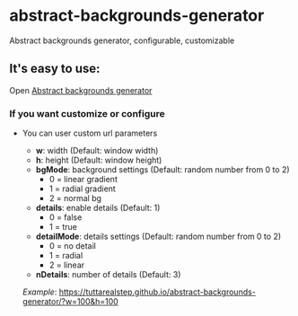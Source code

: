 # abstract-backgrounds-generator
Abstract backgrounds generator, configurable, customizable

## It's easy to use:
Open [Abstract backgrounds generator](https://tuttarealstep.github.io/abstract-backgrounds-generator/)

### If you want customize or configure
+ You can user custom url parameters
  + **w**: width (Default: window width)
  + **h**: height (Default: window height)
  + **bgMode**: background settings (Default: random number from 0 to 2)
    + 0 = linear gradient
    + 1 = radial gradient
    + 2 = normal bg
  + **details**: enable details (Default: 1)
    + 0 = false
    + 1 = true
  + **detailMode**: details settings (Default: random number from 0 to 2)
    + 0 = no detail
    + 1 = radial
    + 2 = linear
  + **nDetails**: number of details (Default: 3)
 
  *Example*:
  https://tuttarealstep.github.io/abstract-backgrounds-generator/?w=100&h=100
    
